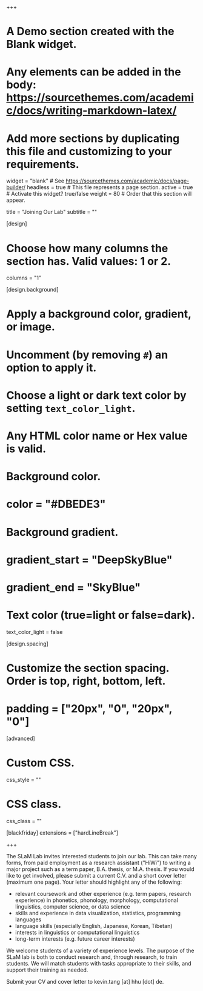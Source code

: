 +++
# A Demo section created with the Blank widget.
# Any elements can be added in the body: https://sourcethemes.com/academic/docs/writing-markdown-latex/
# Add more sections by duplicating this file and customizing to your requirements.

widget = "blank"  # See https://sourcethemes.com/academic/docs/page-builder/
headless = true  # This file represents a page section.
active = true  # Activate this widget? true/false
weight = 80  # Order that this section will appear.

title = "Joining Our Lab"
subtitle = ""

[design]
  # Choose how many columns the section has. Valid values: 1 or 2.
  columns = "1"

[design.background]
  # Apply a background color, gradient, or image.
  #   Uncomment (by removing `#`) an option to apply it.
  #   Choose a light or dark text color by setting `text_color_light`.
  #   Any HTML color name or Hex value is valid.

  # Background color.
  # color = "#DBEDE3"

  # Background gradient.
  # gradient_start = "DeepSkyBlue"
  # gradient_end = "SkyBlue"


  # Text color (true=light or false=dark).
  text_color_light = false

[design.spacing]
  # Customize the section spacing. Order is top, right, bottom, left.
  # padding = ["20px", "0", "20px", "0"]

[advanced]
 # Custom CSS.
 css_style = ""

 # CSS class.
 css_class = ""

[blackfriday]
  extensions = ["hardLineBreak"]

+++

The SLaM Lab invites interested students to join our lab. This can take many forms, from paid employment as a research assistant ("HiWi") to writing a major project such as a term paper, B.A. thesis, or M.A. thesis. If you would like to get involved, please submit a current C.V. and a short cover letter (maximum one page). Your letter should highlight any of the following:

- relevant coursework and other experience (e.g. term papers, research experience) in phonetics, phonology, morphology, computational linguistics, computer science, or data science
- skills and experience in data visualization, statistics, programming languages
- language skills (especially English, Japanese, Korean, Tibetan)
- interests in linguistics or computational linguistics
- long-term interests (e.g. future career interests)

We welcome students of a variety of experience levels. The purpose of the SLaM lab is both to conduct research and, through research, to train students. We will match students with tasks appropriate to their skills, and support their training as needed.

Submit your CV and cover letter to kevin.tang [at] hhu [dot] de.

